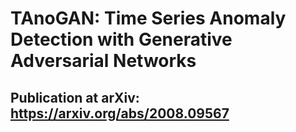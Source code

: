 # TAnoGAN: Time Series Anomaly Detection with Generative Adversarial Networks

## Publication at arXiv: https://arxiv.org/abs/2008.09567
